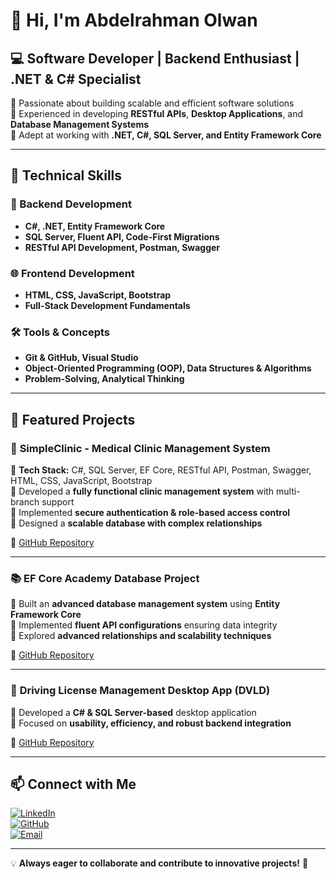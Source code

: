# 👋 Hi, I'm Abdelrahman Olwan

## 💻 Software Developer | Backend Enthusiast | .NET & C# Specialist 

🔹 Passionate about building scalable and efficient software solutions  
🔹 Experienced in developing **RESTful APIs**, **Desktop Applications**, and **Database Management Systems**  
🔹 Adept at working with **.NET, C#, SQL Server, and Entity Framework Core**  

---

## 🚀 Technical Skills

### 🔷 Backend Development
- **C#, .NET, Entity Framework Core**  
- **SQL Server, Fluent API, Code-First Migrations**  
- **RESTful API Development, Postman, Swagger**  

### 🌐 Frontend Development
- **HTML, CSS, JavaScript, Bootstrap**  
- **Full-Stack Development Fundamentals**  

### 🛠️ Tools & Concepts
- **Git & GitHub, Visual Studio**  
- **Object-Oriented Programming (OOP), Data Structures & Algorithms**  
- **Problem-Solving, Analytical Thinking**  

---

## 📌 Featured Projects

### 🏥 **SimpleClinic - Medical Clinic Management System**
🔹 **Tech Stack:** C#, SQL Server, EF Core, RESTful API, Postman, Swagger, HTML, CSS, JavaScript, Bootstrap  
🔹 Developed a **fully functional clinic management system** with multi-branch support  
🔹 Implemented **secure authentication & role-based access control**  
🔹 Designed a **scalable database with complex relationships**  

🔗 [GitHub Repository](https://github.com/AbdOlwan/SimpleClinic)  

---

### 📚 **EF Core Academy Database Project**
🔹 Built an **advanced database management system** using **Entity Framework Core**  
🔹 Implemented **fluent API configurations** ensuring data integrity  
🔹 Explored **advanced relationships and scalability techniques**  

🔗 [GitHub Repository](https://github.com/AbdOlwan/Ef.Core.OlwanAcademy_Project)  

---

### 🚗 **Driving License Management Desktop App (DVLD)**
🔹 Developed a **C# & SQL Server-based** desktop application  
🔹 Focused on **usability, efficiency, and robust backend integration**  

🔗 [GitHub Repository](https://github.com/AbdOlwan/Driving-License-Management-Desktop-App)

---

## 📫 Connect with Me
[![LinkedIn](https://img.shields.io/badge/LinkedIn-0077B5?style=for-the-badge&logo=linkedin&logoColor=white)](https://www.linkedin.com/in/abdelrahman-olwany/)  
[![GitHub](https://img.shields.io/badge/GitHub-181717?style=for-the-badge&logo=github&logoColor=white)](https://github.com/AbdOlwan)  
[![Email](https://img.shields.io/badge/Email-D14836?style=for-the-badge&logo=gmail&logoColor=white)](mailto:Abdelrahmanolwan@outlook.com)  

---

💡 **Always eager to collaborate and contribute to innovative projects!** 🚀


<!---
AbdOlwan/AbdOlwan is a ✨ special ✨ repository because its `README.md` (this file) appears on your GitHub profile.
You can click the Preview link to take a look at your changes.
--->
